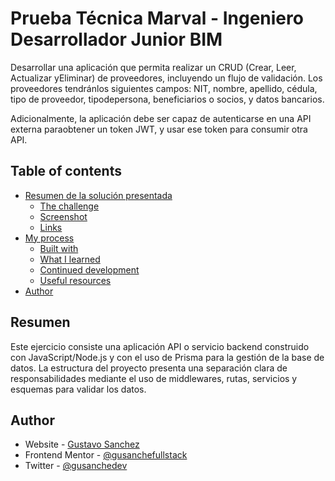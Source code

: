 # Prueba Técnica Marval - Ingeniero Desarrollador Junior BIM

Desarrollar una aplicación que permita realizar un CRUD (Crear, Leer, Actualizar yEliminar) de proveedores, incluyendo un flujo de validación. Los proveedores tendránlos siguientes campos: NIT, nombre, apellido, cédula, tipo de proveedor, tipodepersona, beneficiarios o socios, y datos bancarios.

Adicionalmente, la aplicación debe ser capaz de autenticarse en una API externa paraobtener un token JWT, y usar ese token para consumir otra API.

## Table of contents

- [Resumen de la solución presentada](#Resumen)
  - [The challenge](#the-challenge)
  - [Screenshot](#screenshot)
  - [Links](#links)
- [My process](#my-process)
  - [Built with](#built-with)
  - [What I learned](#what-i-learned)
  - [Continued development](#continued-development)
  - [Useful resources](#useful-resources)
- [Author](#author)


## Resumen
Este ejercicio consiste una aplicación API o servicio backend construido con JavaScript/Node.js y con el uso de Prisma para la gestión de la base de datos. La estructura del proyecto presenta una separación clara de responsabilidades mediante el uso de middlewares, rutas, servicios y esquemas para validar los datos.

## Author

- Website - [Gustavo Sanchez](https://gusanchefullstack.dev/)
- Frontend Mentor - [@gusanchefullstack](https://www.frontendmentor.io/profile/gusanchefullstack)
- Twitter - [@gusanchedev](https://twitter.com/gusanchedev)
